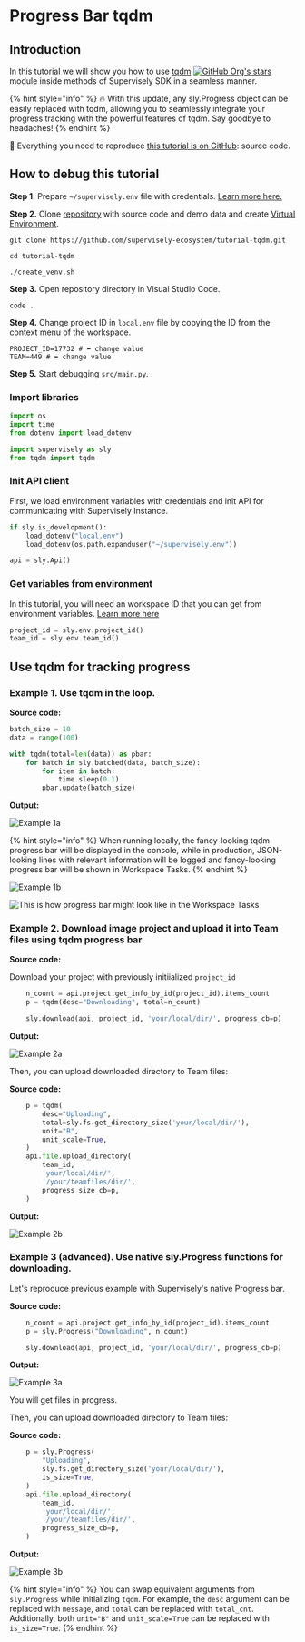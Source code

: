 # Progress Bar tqdm

## Introduction

In this tutorial we will show you how to use [tqdm](https://github.com/tqdm/tqdm) [![GitHub Org's stars](https://img.shields.io/github/stars/tqdm/tqdm?style=social)](https://github.com/tqdm/tqdm) module inside methods of Supervisely SDK in a seamless manner.

{% hint style="info" %}
🔥 With this update, any sly.Progress object can be easily replaced with tqdm, allowing you to seamlessly integrate your progress tracking with the powerful features of tqdm. Say goodbye to headaches!
{% endhint %}

📗 Everything you need to reproduce [this tutorial is on GitHub](https://github.com/supervisely-ecosystem/tutorial-tqdm): source code.

## How to debug this tutorial

**Step 1.** Prepare `~/supervisely.env` file with credentials. [Learn more here.](../../basics-of-authentication.md)

**Step 2.** Clone [repository](https://github.com/supervisely-ecosystem/tutorial-tqdm) with source code and demo data and create [Virtual Environment](https://docs.python.org/3/library/venv.html).

```
git clone https://github.com/supervisely-ecosystem/tutorial-tqdm.git

cd tutorial-tqdm

./create_venv.sh
```

**Step 3.** Open repository directory in Visual Studio Code.

```
code .
```

**Step 4.** Change project ID in `local.env` file by copying the ID from the context menu of the workspace.

```
PROJECT_ID=17732 # ⬅️ change value
TEAM=449 # ⬅️ change value
```

**Step 5.** Start debugging `src/main.py`.

### Import libraries

```python
import os
import time
from dotenv import load_dotenv

import supervisely as sly
from tqdm import tqdm

```

### Init API client

First, we load environment variables with credentials and init API for communicating with Supervisely Instance.

```python
if sly.is_development():
    load_dotenv("local.env")
    load_dotenv(os.path.expanduser("~/supervisely.env"))

api = sly.Api()
```

### Get variables from environment

In this tutorial, you will need an workspace ID that you can get from environment variables. [Learn more here](../../environment-variables.md#workspace\_id)

```python
project_id = sly.env.project_id()
team_id = sly.env.team_id()
```

## Use tqdm for tracking progress

### Example 1. Use tqdm in the loop.

**Source code:**

```python
batch_size = 10
data = range(100)

with tqdm(total=len(data)) as pbar:
    for batch in sly.batched(data, batch_size):
        for item in batch:
            time.sleep(0.1)
        pbar.update(batch_size)
```

**Output:**

![Example 1a](https://user-images.githubusercontent.com/78355358/234921276-11775b9c-4d9c-45ca-96a1-67d2b7782c75.gif)

{% hint style="info" %}
When running locally, the fancy-looking tqdm progress bar will be displayed in the console, while in production, JSON-looking lines with relevant information will be logged and fancy-looking progress bar will be shown in Workspace Tasks.
{% endhint %}

![Example 1b](https://user-images.githubusercontent.com/78355358/234921675-04e71707-8d5d-48d7-81c5-1d198c94055d.gif)

![This is how progress bar might look like in the Workspace Tasks](https://user-images.githubusercontent.com/78355358/234922284-c0796602-4ea5-423a-9756-9bc113491a58.gif)

### Example 2. Download image project and upload it into Team files using tqdm progress bar.

**Source code:**

Download your project with previously initiialized `project_id`

```python
    n_count = api.project.get_info_by_id(project_id).items_count
    p = tqdm(desc="Downloading", total=n_count)

    sly.download(api, project_id, 'your/local/dir/', progress_cb=p)
```

**Output:**

![Example 2a](https://user-images.githubusercontent.com/78355358/234924224-4f0b2dac-78a1-418e-a235-37ca60d8b9f4.gif)

Then, you can upload downloaded directory to Team files:

**Source code:**

```python
    p = tqdm(
        desc="Uploading",
        total=sly.fs.get_directory_size('your/local/dir/'),
        unit="B",
        unit_scale=True,
    )
    api.file.upload_directory(
        team_id,
        'your/local/dir/',
        '/your/teamfiles/dir/',
        progress_size_cb=p,
    )
```

**Output:**

![Example 2b](https://user-images.githubusercontent.com/78355358/234924484-c7fdb17f-41fc-4284-a251-866dda36d532.gif)

### Example 3 (advanced). Use native sly.Progress functions for downloading.

Let's reproduce previous example with Supervisely's native Progress bar.

**Source code:**

```python
    n_count = api.project.get_info_by_id(project_id).items_count
    p = sly.Progress("Downloading", n_count)

    sly.download(api, project_id, 'your/local/dir/', progress_cb=p)
```

**Output:**

![Example 3a](https://user-images.githubusercontent.com/78355358/234925098-dcff5061-5981-434e-a966-ef59d3c050de.gif)

You will get files in progress.

Then, you can upload downloaded directory to Team files:

**Source code:**

```python
    p = sly.Progress(
        "Uploading",
        sly.fs.get_directory_size('your/local/dir/'),
        is_size=True,
    )
    api.file.upload_directory(
        team_id,
        'your/local/dir/',
        '/your/teamfiles/dir/',
        progress_size_cb=p,
    )
```

**Output:**

![Example 3b](https://user-images.githubusercontent.com/78355358/234925456-621c800b-0ab5-4111-8ed2-1c48a20ba577.gif)

{% hint style="info" %}
You can swap equivalent arguments from `sly.Progress` while initializing `tqdm`. For example, the `desc` argument can be replaced with `message`, and `total` can be replaced with `total_cnt`. Additionally, both `unit="B"` and `unit_scale=True` can be replaced with `is_size=True`.
{% endhint %}
